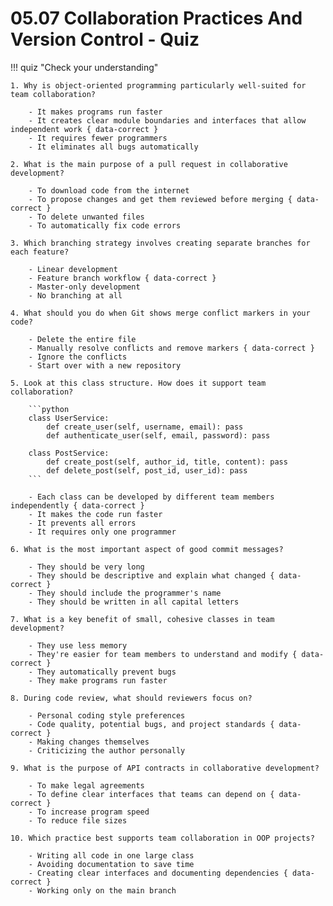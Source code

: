 # 05.07 Collaboration Practices And Version Control - Quiz

!!! quiz "Check your understanding"

    1. Why is object-oriented programming particularly well-suited for team collaboration?

        - It makes programs run faster
        - It creates clear module boundaries and interfaces that allow independent work { data-correct }
        - It requires fewer programmers
        - It eliminates all bugs automatically

    2. What is the main purpose of a pull request in collaborative development?

        - To download code from the internet
        - To propose changes and get them reviewed before merging { data-correct }
        - To delete unwanted files
        - To automatically fix code errors

    3. Which branching strategy involves creating separate branches for each feature?

        - Linear development
        - Feature branch workflow { data-correct }
        - Master-only development
        - No branching at all

    4. What should you do when Git shows merge conflict markers in your code?

        - Delete the entire file
        - Manually resolve conflicts and remove markers { data-correct }
        - Ignore the conflicts
        - Start over with a new repository

    5. Look at this class structure. How does it support team collaboration?

        ```python
        class UserService:
            def create_user(self, username, email): pass
            def authenticate_user(self, email, password): pass

        class PostService:
            def create_post(self, author_id, title, content): pass
            def delete_post(self, post_id, user_id): pass
        ```

        - Each class can be developed by different team members independently { data-correct }
        - It makes the code run faster
        - It prevents all errors
        - It requires only one programmer

    6. What is the most important aspect of good commit messages?

        - They should be very long
        - They should be descriptive and explain what changed { data-correct }
        - They should include the programmer's name
        - They should be written in all capital letters

    7. What is a key benefit of small, cohesive classes in team development?

        - They use less memory
        - They're easier for team members to understand and modify { data-correct }
        - They automatically prevent bugs
        - They make programs run faster

    8. During code review, what should reviewers focus on?

        - Personal coding style preferences
        - Code quality, potential bugs, and project standards { data-correct }
        - Making changes themselves
        - Criticizing the author personally

    9. What is the purpose of API contracts in collaborative development?

        - To make legal agreements
        - To define clear interfaces that teams can depend on { data-correct }
        - To increase program speed
        - To reduce file sizes

    10. Which practice best supports team collaboration in OOP projects?

        - Writing all code in one large class
        - Avoiding documentation to save time
        - Creating clear interfaces and documenting dependencies { data-correct }
        - Working only on the main branch
